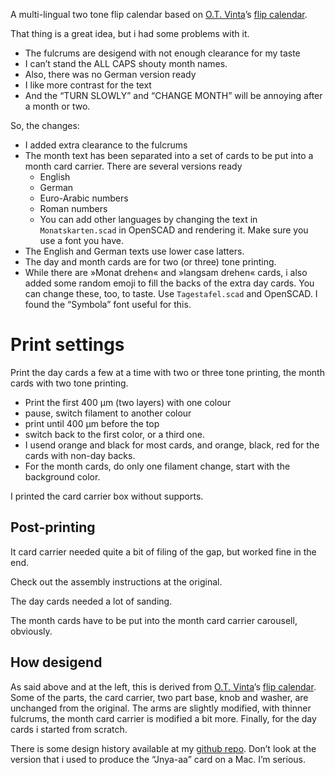 A multi-lingual two tone flip calendar based on [O.T. Vinta](https://www.thingiverse.com/otvinta3d/about)’s [flip calendar](https://www.thingiverse.com/thing:1785261).

That thing is a great idea, but i had some problems with it.
* The fulcrums are desigend with not enough clearance for my taste
* I can’t stand the ALL CAPS shouty month names.
* Also, there was no German version ready
* I like more contrast for the text
* And the “TURN SLOWLY” and “CHANGE MONTH” will be annoying after a month or two.

So, the changes:

* I added extra clearance to the fulcrums
* The month text has been separated into a set of cards to be put into a month card carrier. There are several versions ready
  * English
  * German
  * Euro-Arabic numbers
  * Roman numbers
  * You can add other languages by changing the text in `Monatskarten.scad` in OpenSCAD and rendering it. Make sure you use a font you have.
* The English and German texts use lower case latters.
* The day and month cards are for two (or three) tone printing.
* While there are »Monat drehen« and »langsam drehen« cards, i also added some random emoji to fill the backs of the extra day cards. You can change these, too, to taste. Use `Tagestafel.scad` and OpenSCAD. I found the “Symbola” font useful for this.


# Print settings


Print the day cards a few at a time with two or three tone printing, the month cards with two tone printing.

* Print the first 400 µm (two layers) with one colour
* pause, switch filament to another colour
* print until 400 µm before the top
* switch back to the first color, or a third one.
* I usend orange and black for most cards, and orange, black, red for the cards with non-day backs.
* For the month cards, do only one filament change, start with the background color.

I printed the card carrier box without supports.


## Post-printing

It card carrier needed quite a bit of filing of the gap, but worked fine in the end.

Check out the assembly instructions at the original.

The day cards needed a lot of sanding.

The month cards have to be put into the month card carrier carousell, obviously.


## How desigend

As said above and at the left, this is derived from [O.T. Vinta](https://www.thingiverse.com/otvinta3d/about)’s [flip calendar](https://www.thingiverse.com/thing:1785261).
Some of the parts, the card carrier, two part base, knob and washer, are unchanged from the original.
The arms are slightly modified, with thinner fulcrums, the month card carrier is modified a bit more.
Finally, for the day cards i started from scratch.

There is some design history available at my [github repo](https://github.com/ospalh/3d-printing/tree/develop/Drehkalender). Don’t look at the version that i used to produce the “Jnya-aa” card on a Mac. I’m serious.
